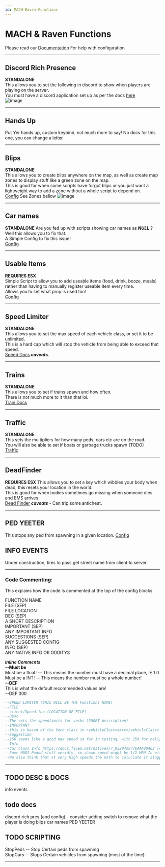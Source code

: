 ```yaml
---
id: MACH-Raven-Functions
---
```


# MACH & Raven Functions  

Please read our [Documentation](https://docs.dotroleplay.com/mrfunctions) For help with configuration  

---

## Discord Rich Presence

__STANDALONE__  
This allows you to set the following in discord to show when players are playing on the server.  
You must have a discord application set up as per the docs [here](https://docs.dotroleplay.com/mrfunctions/drp)  
![image](https://docs.dotroleplay.com/mrfunctions/drp.PNG)

---
## Hands Up  

Put Yer hands up, custom keybind, not much more to say!
No docs for this one, you can change a letter

---

## Blips  

__STANDALONE__  
This allows you to create blips anywhere on the map, as well as create map zones to display stuff like a green zone on the map.  
This is good for when some scripts have forgot blips or you just want a lightweight way to add a zone without a whole script to depend on.  
[Config](https://docs.dotroleplay.com/mrfunctions/blips)
See Zones bellow
![image](https://docs.dotroleplay.com/mrfunctions/zones.jpg)

---

## Car names

__STANDALONE__
Are you fed up with scripts showing car names as ***NULL*** ? Well this allows you to fix that.  
A Simple Config to fix this issue!  
[Config](https://docs.dotroleplay.com/mrfunctions/carnames)

---

## Usable Items  

__REQUIRES ESX__  
Simple Script to allow you to add useable items (food, drink, booze, meals) rather than having to manually register useable item every time.  
Allows you to set what prop is used too!  
[Config](https://docs.dotroleplay.com/mrfunctions/usableitems)

---

## Speed Limiter  

__STANDALONE__  
This allows you to set the max speed of each vehicle class, or set it to be unlimited.  
This is a hard cap which will stop the vehicle from being able to exceed that speed.  
[Speed Docs](https://docs.dotroleplay.com/mrfunctions/speed) ***caveats***.  

---

## Trains  

__STANDALONE__  
This allows you to set if trains spawn and how often.  
There is not much more to it than that lol.  
[Train Docs](https://docs.dotroleplay.com/mrfunctions/trains)  

---

## Traffic  

__STANDALONE__  
This sets the multipliers for how many peds, cars etc are on the road.  
You will also be able to set if boats or garbage trucks spawn (TODO)  
[Traffic](https://docs.dotroleplay.com/mrfunctions/traffic)  

---

## DeadFinder

__REQUIRES ESX__
This allows you to set a key which wibbles your body when dead, this resets your location in the world.  
This is good for when bodies sometimes go missing when someone dies and EMS arrives  
[Dead Finder](https://docs.dotroleplay.com/mrfunctions/dead) ***caveats*** - Can trip some anticheat.  

---
## PED YEETER  

This stops any ped from spawning in a given location. 
[Config](https://docs.dotroleplay.com/mrfunctions/pedyeeter)



## INFO EVENTS  

Under construction, tires to pass get street name from client to server  

---

### Code Commenting:  

This explains how the code is commented at the top of the config blocks  

FUNCTION NAME  
FILE (SEP)  
FILE LOCATION  
DEC (SEP)  
A SHORT DESCRIPTION  
IMPORTANT (SEP)  
ANY IMPORTANT INFO  
SUGGESTIONS (SEP)  
ANY SUGGESTED CONFIG  
INFO (SEP)  
ANY NATIVE INFO OR ODDITYS  

***Inline Comments***  
**--Must be**  
Must be a float! -- This means the number must have a decimal place, IE 1.0  
Must be a INT! -- This means the number must be a whole number!  
**--DEF**  
This is what the default recommended values are!  
--DEF 300




```Lua
--SPEED LIMITER (THIS WILL BE THE Functions NAME)
--FILE
--client/Speed.lua (LOCATION OF FILE)
--Desc
--The sets the speedlimits for vechs (SHORT description)
--IMPORTANT
--this is based of the Vech class in <vehicleClass>xxxx</vehicleClass> in vehicles.meta, it does not care what is in your database! (ANY IMPORTANT INFO)
--Suggestion
--150 seems like a good max speed so far in testing, with 250 for heli/ac. You really dont want to be going much higher than this (ANY SUGGESTIONS)
--Info
--Car Class Info https://docs.fivem.net/natives/?_0x29439776AAA00A62 (ANY NATIVE INFO / ODDITIES )
--Some HUDS Round stuff weridly, so shown speed might be 1/2 MPH In either direction
--We also think that at very high speeds the math to caluclate it stuggles

```


---


## TODO DESC & DOCS




info events 

##  todo docs
discord rich pres (and config) - consider adding switch to remove what the player is doing
blips
car names
PED YEETER  
## TODO SCRIPTING 
StopPeds -- Stop Certain peds from spawning  
StopCars -- Stops Certain vehicles from spawning (most of the time)


---
